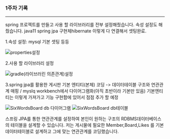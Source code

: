 ### 1주차 기록
---
spring 프로젝트를 만들고 사용 할 라이브러리를 전부 설정해줬습니다. 속성 설정도 해줬습니다. java11 spring jpa 구현체hibernate 이렇게 다 연결해서 셋팅완료.


1.속성 설정: mysql 기본 셋팅 등등

![properties설정](https://user-images.githubusercontent.com/100845256/159674519-e9473645-77e0-42c8-a7dd-ba57535e3476.PNG)

2.사용 할 라이브러리 설정

![gradle(라이브러린 의존관계)설정](https://user-images.githubusercontent.com/100845256/159674544-22fa5516-9cc0-40b8-a386-10b2788dded6.PNG)

3.spring jpa를 활용한 게시판 기본 엔티티(본체) 코딩 -> 데이터테이블 구조와 연관관계 매핑 / myslq workbench에서 다이어그램화(아직 초반이라 기본만 있음)
기본엔티티는 이렇게 가져가고 기능 구현함에 있어서 점점 추가 할 예정

![SixWordsBoard db 다이어그램](https://user-images.githubusercontent.com/100845256/159674552-7540c1fe-4b3c-409e-9eaf-2b01501d8cb0.PNG)
![SixWordsBoard db테이블](https://user-images.githubusercontent.com/100845256/159674560-f40d0f80-06ea-42e3-bd1e-65de306bc27d.PNG)

스프링 JPA를 통한 연관관계를 설정하여 본인이 원하는 구조의 RDBMS데이터베이스의 테이블을 설계할 수 있습니다.
저는 게시물에 필요한  Member,Board,Likes 를 기본 데이터테이블로 설계하고 그에 맞는 연관관계를 코딩했습니다.

<Member>


<Likes>


<Board>


